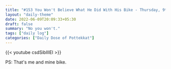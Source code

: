 ```yaml
---
title: "#153 You Won't Believe What He Did With His Bike - Thursday, 9th June 2022"
layout: "daily-theme"
date: 2022-06-09T20:09:33+05:30
draft: false
summary: "No you won't."
tags: ["daily log"]
categories: ["Daily Dose of Pottekkat"]
---
```


{{< youtube csdSibIllEI >}}

PS: That's me and mine bike.
